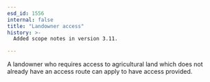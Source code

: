 ```yaml
---
esd_id: 1556
internal: false
title: "Landowner access"
history: >-
  Added scope notes in version 3.11.

---
```


A landowner who requires access to agricultural land which does not already have an access route can apply to have access provided.   

